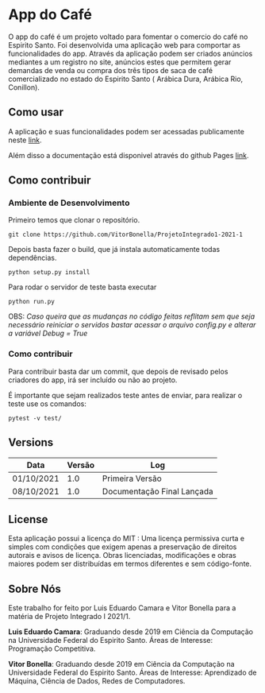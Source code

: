 # App do Café

O app do café é um projeto voltado para fomentar o comercio do café no Espirito Santo. 
Foi desenvolvida uma aplicação web para comportar as funcionalidades do app. Através da aplicação podem ser criados anúncios mediantes a um registro no site, anúncios estes que permitem gerar demandas de venda ou compra dos três tipos de saca de café comercializado no estado do Espirito Santo ( Arábica Dura, Arábica Rio, Conillon).

## Como usar

A aplicação e suas funcionalidades podem ser acessadas publicamente neste [link](cafe-app-pi.herokuapp.com).

Além disso a documentação está disponivel através do github Pages [link](https://vitorbonella.github.io/ProjetoIntegrado1-2021-1/).

## Como contribuir

### Ambiente de Desenvolvimento

Primeiro temos que clonar o repositório.
```
git clone https://github.com/VitorBonella/ProjetoIntegrado1-2021-1
```
Depois basta fazer o build, que já instala automaticamente todas dependências.
```
python setup.py install
```
Para rodar o servidor de teste basta executar
```
python run.py
```
OBS: *Caso queira que as mudanças no código feitas reflitam sem que seja necessário reiniciar o servidos bastar acessar o arquivo config.py e alterar a variável Debug = True*

### Como contribuir

Para contribuir basta dar um commit, que depois de revisado pelos criadores do app, irá ser incluído ou não ao projeto.

É importante que sejam realizados teste antes de enviar, para realizar o teste use os comandos:

```
pytest -v test/ 
```

## Versions

|Data|Versão|Log|
|--|--|--|
|01/10/2021|1.0|Primeira Versão |
|08/10/2021|1.0|Documentação Final Lançada|

## License

Esta aplicação possui a licença do MIT :
Uma licença permissiva curta e simples com condições que exigem apenas a preservação de direitos autorais e avisos de licença. Obras licenciadas, modificações e obras maiores podem ser distribuídas em termos diferentes e sem código-fonte.

## Sobre Nós

Este trabalho for feito por Luis Eduardo Camara e Vitor Bonella para a matéria de Projeto Integrado I 2021/1.

**Luis Eduardo Camara**: Graduando desde 2019 em Ciência da Computação na Universidade Federal do Espirito Santo. Áreas de Interesse: Programação Competitiva.

**Vitor Bonella**: Graduando desde 2019 em Ciência da Computação na Universidade Federal do Espirito Santo.  Áreas de Interesse: Aprendizado de Máquina, Ciência de Dados, Redes de Computadores.